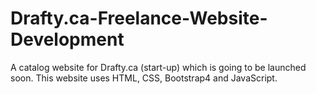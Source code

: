 # Drafty.ca-Freelance-Website-Development
A catalog website for Drafty.ca (start-up) which is going to be launched soon. This website uses HTML, CSS, Bootstrap4 and JavaScript.
